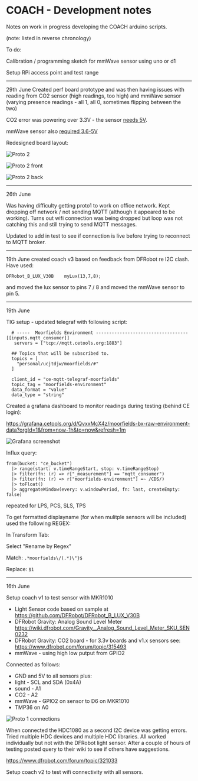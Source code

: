 # COACH - Development notes

Notes on work in progress developing the COACH arduino scripts.

(note: listed in reverse chronology)

To do:

Calibration / programming sketch for mmWave sensor using uno or d1

Setup RPi access point and test range


-----
29th June
Created perf board prototype and was then having issues with reading from CO2 sensor (high readings, too high) and mmWave sensor (varying presence readings - all 1, all 0, sometimes flipping between the two)

CO2 error was powering over 3.3V - the sensor [needs 5V](https://wiki.dfrobot.com/Gravity__Infrared_CO2_Sensor_For_Arduino_SKU__SEN0219#target_4).

mmWave sensor also [required 3.6-5V](https://wiki.dfrobot.com/mmWave_Radar_Human_Presence_Detection_SKU_SEN0395) 

Redesigned board layout:

![Proto 2](images/proto2.jpeg)

![Proto 2 front](images/proto2front.jpeg)

![Proto 2 back](images/proto2back.jpeg)

-----

26th June

Was having difficulty getting proto1 to work on office network. Kept dropping off network / not sending MQTT (although it appeared to be working). Turns out wifi connection was being dropped but loop was not catching this and still trying to send MQTT messages.

Updated to add in test to see if connection is live before trying to reconnect to MQTT broker.

-----

19th June
created coach v3 based on feedback from DFRobot re I2C clash. Have used:

```
DFRobot_B_LUX_V30B    myLux(13,7,8);
```

and moved the lux sensor to pins 7 / 8 and moved the mmWave sensor to pin 5.

-----

19th June

TIG setup - updated telegraf with following script:

```
  # -----  Moorfields Environment -----------------------------------
[[inputs.mqtt_consumer]]
   servers = ["tcp://mqtt.cetools.org:1883"]

  ## Topics that will be subscribed to.
  topics = [
    "personal/ucjtdjw/moorfields/#"
  ]
  
  client_id = "ce-mqtt-telegraf-moorfields"
  topic_tag = "moorfields-environment"
  data_format = "value"
  data_type = "string"
  ```

Created a grafana dashboard to monitor readings during testing (behind CE login):

https://grafana.cetools.org/d/QvxxMcX4z/moorfields-bx-raw-environment-data?orgId=1&from=now-1h&to=now&refresh=1m

![Grafana screenshot](images/grafana-day1.png)

Influx query:
```
from(bucket: "ce_bucket")
  |> range(start: v.timeRangeStart, stop: v.timeRangeStop)
  |> filter(fn: (r) => r["_measurement"] == "mqtt_consumer")
  |> filter(fn: (r) => r["moorfields-environment"] =~ /CDS/)
  |> toFloat()  
  |> aggregateWindow(every: v.windowPeriod, fn: last, createEmpty: false)
  ```

  repeated for LPS, PCS, SLS, TPS

To get formatted displayname (for when mulitple sensors will be included) used the following REGEX:

In Transform Tab:

Select "Rename by Regex"

Match: `.*moorfields\/(.*)\"}$`

Replace: `$1`

----

16th June

Setup coach v1 to test sensor with MKR1010

 * Light Sensor code based on sample at https://github.com/DFRobot/DFRobot_B_LUX_V30B 
 * DFRobot Gravity: Analog Sound Level Meter https://wiki.dfrobot.com/Gravity__Analog_Sound_Level_Meter_SKU_SEN0232
 * DFRobot Gravity: CO2 board - for 3.3v boards and v1.x sensors see: https://www.dfrobot.com/forum/topic/315493 
 * mmWave - using high low putput from GPIO2

Connected as follows:

 * GND and 5V to all sensors plus:
 * light - SCL and SDA (0x4A)
 * sound - A1
 * CO2 - A2
 * mmWave - GPIO2 on sensor to D6 on MKR1010
 * TMP36 on A0 

![Proto 1 connections](images/proto1.jpeg)

When connected the HDC1080 as a second I2C device was getting errors. Tried multiple HDC devices and multiple HDC libraries. All worked individually but not with the DFRobot light sensor. After a couple of hours of testing posted query to their wiki to see if others have suggestions. 

https://www.dfrobot.com/forum/topic/321033

Setup coach v2 to test wifi connectivity with all sensors.